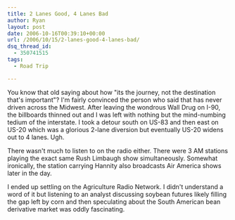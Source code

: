 ```yaml
---
title: 2 Lanes Good, 4 Lanes Bad
author: Ryan
layout: post
date: 2006-10-16T00:39:10+00:00
url: /2006/10/15/2-lanes-good-4-lanes-bad/
dsq_thread_id:
  - 350741515
tags:
  - Road Trip

---
```

You know that old saying about how "its the journey, not the destination that's
important"? I'm fairly convinced the person who said that has never driven
across the Midwest. After leaving the wondrous Wall Drug on I-90, the
billboards thinned out and I was left with nothing but the mind-numbing tedium
of the interstate. I took a detour south on US-83 and then east on US-20 which
was a glorious 2-lane diversion but eventually US-20 widens out to 4 lanes.
Ugh.

There wasn't much to listen to on the radio either. There were 3 AM stations
playing the exact same Rush Limbaugh show simultaneously. Somewhat ironically,
the station carrying Hannity also broadcasts Air America shows later in the
day.

I ended up settling on the Agriculture Radio Network. I didn't understand a
word of it but listening to an analyst discussing soybean futures likely
filling the gap left by corn and then speculating about the South American bean
derivative market was oddly fascinating.